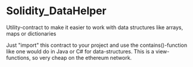 # Solidity_DataHelper
Utility-contract to make it easier to work with data structures like arrays, maps or dictionaries

Just "import" this contract to your project and use the contains()-function like 
one would do in Java or C# for data-structures. This is a view-functions, so very
cheap on the ethereum network.
